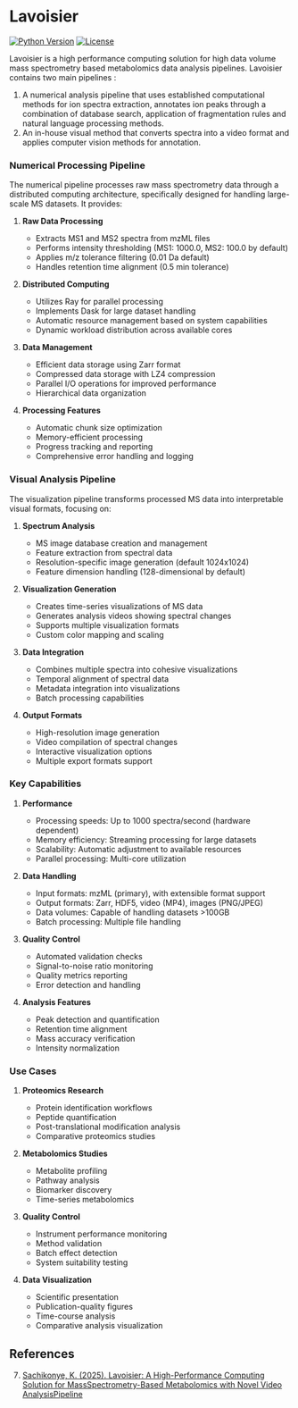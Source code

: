 # Lavoisier

[![Python Version](https://img.shields.io/pypi/pyversions/science-platform.svg)](https://pypi.org/project/science-platform/)
[![License](https://img.shields.io/badge/License-MIT-blue.svg)](https://opensource.org/licenses/MIT)

Lavoisier is a high performance computing solution for high data volume mass spectrometry based metabolomics data analysis 
pipelines. Lavoisier contains two main pipelines : 
1. A numerical analysis pipeline that uses established computational methods for ion spectra extraction, annotates ion peaks through a combination of database search, application of fragmentation rules and natural language processing methods.
2. An in-house visual method that converts spectra into a video format and applies computer vision methods for annotation.


### Numerical Processing Pipeline
The numerical pipeline processes raw mass spectrometry data through a distributed computing architecture, specifically designed for handling large-scale MS datasets. It provides:

1. **Raw Data Processing**
   - Extracts MS1 and MS2 spectra from mzML files
   - Performs intensity thresholding (MS1: 1000.0, MS2: 100.0 by default)
   - Applies m/z tolerance filtering (0.01 Da default)
   - Handles retention time alignment (0.5 min tolerance)

2. **Distributed Computing**
   - Utilizes Ray for parallel processing
   - Implements Dask for large dataset handling
   - Automatic resource management based on system capabilities
   - Dynamic workload distribution across available cores

3. **Data Management**
   - Efficient data storage using Zarr format
   - Compressed data storage with LZ4 compression
   - Parallel I/O operations for improved performance
   - Hierarchical data organization

4. **Processing Features**
   - Automatic chunk size optimization
   - Memory-efficient processing
   - Progress tracking and reporting
   - Comprehensive error handling and logging

### Visual Analysis Pipeline
The visualization pipeline transforms processed MS data into interpretable visual formats, focusing on:

1. **Spectrum Analysis**
   - MS image database creation and management
   - Feature extraction from spectral data
   - Resolution-specific image generation (default 1024x1024)
   - Feature dimension handling (128-dimensional by default)

2. **Visualization Generation**
   - Creates time-series visualizations of MS data
   - Generates analysis videos showing spectral changes
   - Supports multiple visualization formats
   - Custom color mapping and scaling

3. **Data Integration**
   - Combines multiple spectra into cohesive visualizations
   - Temporal alignment of spectral data
   - Metadata integration into visualizations
   - Batch processing capabilities

4. **Output Formats**
   - High-resolution image generation
   - Video compilation of spectral changes
   - Interactive visualization options
   - Multiple export formats support

### Key Capabilities

1. **Performance**
   - Processing speeds: Up to 1000 spectra/second (hardware dependent)
   - Memory efficiency: Streaming processing for large datasets
   - Scalability: Automatic adjustment to available resources
   - Parallel processing: Multi-core utilization

2. **Data Handling**
   - Input formats: mzML (primary), with extensible format support
   - Output formats: Zarr, HDF5, video (MP4), images (PNG/JPEG)
   - Data volumes: Capable of handling datasets >100GB
   - Batch processing: Multiple file handling

3. **Quality Control**
   - Automated validation checks
   - Signal-to-noise ratio monitoring
   - Quality metrics reporting
   - Error detection and handling

4. **Analysis Features**
   - Peak detection and quantification
   - Retention time alignment
   - Mass accuracy verification
   - Intensity normalization

### Use Cases

1. **Proteomics Research**
   - Protein identification workflows
   - Peptide quantification
   - Post-translational modification analysis
   - Comparative proteomics studies

2. **Metabolomics Studies**
   - Metabolite profiling
   - Pathway analysis
   - Biomarker discovery
   - Time-series metabolomics

3. **Quality Control**
   - Instrument performance monitoring
   - Method validation
   - Batch effect detection
   - System suitability testing

4. **Data Visualization**
   - Scientific presentation
   - Publication-quality figures
   - Time-course analysis
   - Comparative analysis visualization

## References 
7. [Sachikonye, K. (2025). Lavoisier: A High-Performance Computing Solution for MassSpectrometry-Based Metabolomics with Novel Video AnalysisPipeline](./lavoisier.pdf)
